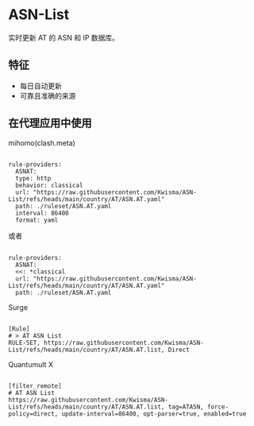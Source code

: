 
# ASN-List
    
实时更新 AT 的 ASN 和 IP 数据库。
    
## 特征
    
- 每日自动更新
- 可靠且准确的来源
    
## 在代理应用中使用
    
mihomo(clash.meta)
   
<pre><code class="language-javascript">
rule-providers:
  ASNAT:
  type: http
  behavior: classical
  url: "https://raw.githubusercontent.com/Kwisma/ASN-List/refs/heads/main/country/AT/ASN.AT.yaml"
  path: ./ruleset/ASN.AT.yaml
  interval: 86400
  format: yaml
</code></pre>

或者

<pre><code class="language-javascript">
rule-providers:
  ASNAT:
  <<: *classical
  url: "https://raw.githubusercontent.com/Kwisma/ASN-List/refs/heads/main/country/AT/ASN.AT.yaml"
  path: ./ruleset/ASN.AT.yaml
</code></pre>
    
Surge
    
<pre><code class="language-javascript">
[Rule]
# > AT ASN List
RULE-SET, https://raw.githubusercontent.com/Kwisma/ASN-List/refs/heads/main/country/AT/ASN.AT.list, Direct
</code></pre>
    
Quantumult X
    
<pre><code class="language-javascript">
[filter_remote]
# AT ASN List
https://raw.githubusercontent.com/Kwisma/ASN-List/refs/heads/main/country/AT/ASN.AT.list, tag=ATASN, force-policy=direct, update-interval=86400, opt-parser=true, enabled=true
</code></pre>
